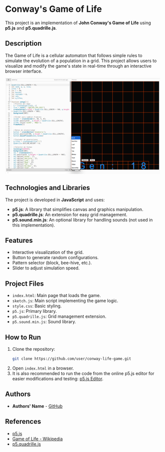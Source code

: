 # Conway's Game of Life

This project is an implementation of **John Conway's Game of Life** using **p5.js** and **p5.quadrille.js**.

## Description

The Game of Life is a cellular automaton that follows simple rules to simulate the evolution of a population in a grid. This project allows users to visualize and modify the game's state in real-time through an interactive browser interface.

![Game Preview](image.png)

## Technologies and Libraries

The project is developed in **JavaScript** and uses:

- **p5.js**: A library that simplifies canvas and graphics manipulation.
- **p5.quadrille.js**: An extension for easy grid management.
- **p5.sound.min.js**: An optional library for handling sounds (not used in this implementation).

## Features

- Interactive visualization of the grid.
- Button to generate random configurations.
- Pattern selector (block, bee-hive, etc.).
- Slider to adjust simulation speed.

## Project Files

- `index.html`: Main page that loads the game.
- `sketch.js`: Main script implementing the game logic.
- `style.css`: Basic styling.
- `p5.js`: Primary library.
- `p5.quadrille.js`: Grid management extension.
- `p5.sound.min.js`: Sound library.

## How to Run

1. Clone the repository:
   ```sh
   git clone https://github.com/user/conway-life-game.git
   ```
2. Open `index.html` in a browser.
3. It is also recommended to run the code from the online p5.js editor for easier modifications and testing: [p5.js Editor](https://editor.p5js.org/).

## Authors

- **Authors' Name** - [GitHub](https://github.com/Sergio2205)

## References

- [p5.js](https://p5js.org/)
- [Game of Life - Wikipedia](https://en.wikipedia.org/wiki/Conway%27s_Game_of_Life)
- [p5.quadrille.js](https://github.com/objetos/p5.quadrille.js)


